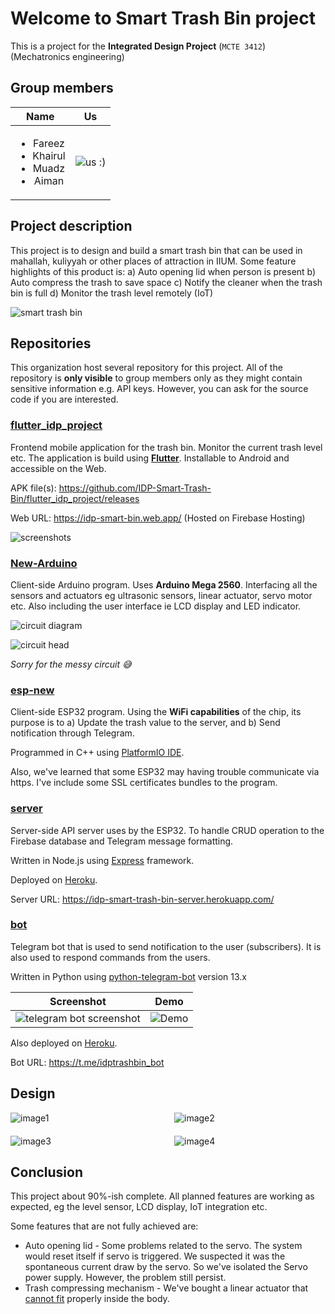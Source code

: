# Welcome to Smart Trash Bin project

This is a project for the **Integrated Design Project** (`MCTE 3412`) (Mechatronics engineering)

## Group members

|                                 Name                                 |                   Us                    |
| :------------------------------------------------------------------: | :-------------------------------------: |
| <ul><li>Fareez</li><li>Khairul</li><li>Muadz</li><li>Aiman</li></ul> | ![us :)](https://imgur.com/C61yJAX.png) |

## Project description

This project is to design and build a smart trash bin that can be used in mahallah, kuliyyah or other places of attraction in IIUM. Some feature highlights of this product is:
a) Auto opening lid when person is present
b) Auto compress the trash to save space
c) Notify the cleaner when the trash bin is full
d) Monitor the trash level remotely (IoT)

![smart trash bin](https://imgur.com/uHTBzdO.png)

## Repositories

This organization host several repository for this project. All of the repository is **only visible** to group members only as they might contain sensitive information e.g. API keys. However, you can ask for the source code if you are interested.

### [flutter_idp_project](https://github.com/IDP-Smart-Trash-Bin/flutter_idp_project/)

Frontend mobile application for the trash bin. Monitor the current trash level etc. The application is build using [**Flutter**](https://flutter.dev/). Installable to Android and accessible on the Web.

APK file(s): https://github.com/IDP-Smart-Trash-Bin/flutter_idp_project/releases

Web URL: https://idp-smart-bin.web.app/ (Hosted on Firebase Hosting)

![screenshots](https://imgur.com/Ms5H3sG.png)

### [New-Arduino](https://github.com/IDP-Smart-Trash-Bin/New-Arduino)

Client-side Arduino program. Uses **Arduino Mega 2560**. Interfacing all the sensors and actuators eg ultrasonic sensors, linear actuator, servo motor etc. Also including the user interface ie LCD display and LED indicator.

![circuit diagram](https://imgur.com/R3vvOXt.png)

![circuit head](https://imgur.com/sHNFEM7.png)

_Sorry for the messy circuit :sweat_smile:_

### [esp-new](https://github.com/IDP-Smart-Trash-Bin/esp-new)

Client-side ESP32 program. Using the **WiFi capabilities** of the chip, its purpose is to a) Update the trash value to the server, and b) Send notification through Telegram.

Programmed in C++ using [PlatformIO IDE](https://platformio.org/).

Also, we've learned that some ESP32 may having trouble communicate via https. I've include some SSL certificates bundles to the program.

### [server](https://github.com/IDP-Smart-Trash-Bin/server)

Server-side API server uses by the ESP32. To handle CRUD operation to the Firebase database and Telegram message formatting.

Written in Node.js using [Express](https://expressjs.com/) framework.

Deployed on [Heroku](https://www.heroku.com/).

Server URL: https://idp-smart-trash-bin-server.herokuapp.com/

### [bot](https://github.com/IDP-Smart-Trash-Bin/bot)

Telegram bot that is used to send notification to the user (subscribers). It is also used to respond commands from the users.

Written in Python using [python-telegram-bot](https://github.com/python-telegram-bot/python-telegram-bot) version 13.x

|                        Screenshot                         |                  Demo                  |
| :-------------------------------------------------------: | :------------------------------------: |
| ![telegram bot screenshot](https://imgur.com/pjFKcF9.png) | ![Demo](https://imgur.com/wmBlofn.gif) |

Also deployed on [Heroku](https://www.heroku.com/).

Bot URL: https://t.me/idptrashbin_bot

## Design

<div style="display: grid; grid-template-columns: repeat(2, 1fr); gap: 20px;">
  <div>
    <img src="https://i.imgur.com/YjpC9Dy.png" alt="image1" style="max-width: 100%;">
  </div>
  <div>
    <img src="https://i.imgur.com/JvZs3H8.png" alt="image2" style="max-width: 100%;">
  </div>
  <div>
    <img src="https://i.imgur.com/Um7JKqQ.png" alt="image3" style="max-width: 100%;">
  </div>
  <div>
    <img src="https://i.imgur.com/s5oigjq.png" alt="image4" style="max-width: 100%;">
  </div>
</div>


## Conclusion

This project about 90%-ish complete. All planned features are working as expected, eg the level sensor, LCD display, IoT integration etc.

Some features that are not fully achieved are:

- Auto opening lid - Some problems related to the servo. The system would reset itself if servo is triggered. We suspected it was the spontaneous current draw by the servo. So we've isolated the Servo power supply. However, the problem still persist.
- Trash compressing mechanism - We've bought a linear actuator that [cannot fit](https://imgur.com/QXBxPLk.png) properly inside the body.
